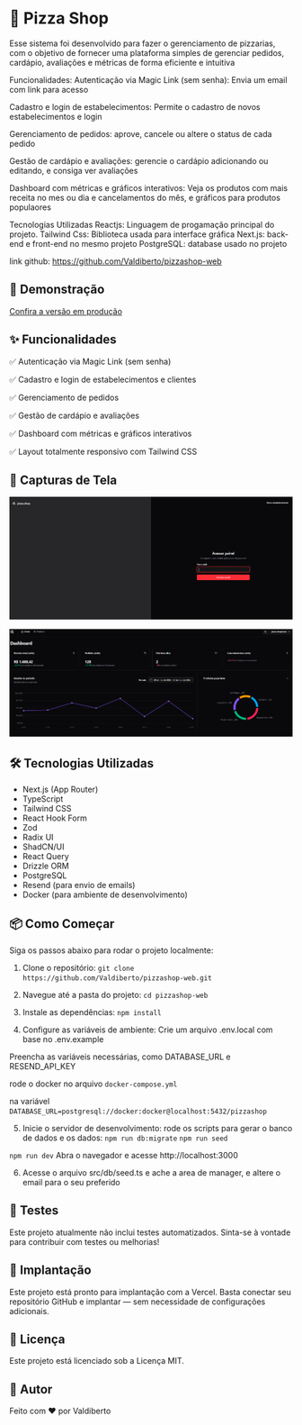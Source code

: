 # 🍕 Pizza Shop

Esse sistema foi desenvolvido para fazer o gerenciamento de pizzarias, com o objetivo de fornecer uma plataforma simples de gerenciar pedidos, cardápio, avaliações e métricas de forma eficiente e intuitiva

Funcionalidades:
Autenticação via Magic Link (sem senha): Envia um email com link para acesso

Cadastro e login de estabelecimentos: Permite o cadastro de novos estabelecimentos e login

Gerenciamento de pedidos: aprove, cancele ou altere o status de cada pedido

Gestão de cardápio e avaliações:  gerencie o cardápio adicionando ou editando, e consiga ver avaliações

Dashboard com métricas e gráficos interativos: Veja os produtos com mais receita no mes ou dia e cancelamentos do mês, e gráficos para produtos populaores

Tecnologias Utilizadas
Reactjs: Linguagem de progamação principal do projeto.
Tailwind Css: Biblioteca usada para interface gráfica
Next.js: back-end e front-end no mesmo projeto
PostgreSQL: database usado no projeto

link github: https://github.com/Valdiberto/pizzashop-web

## 🚀 Demonstração

[Confira a versão em produção](https://pizzashop-web-sable.vercel.app/)

## ✨ Funcionalidades

✅ Autenticação via Magic Link (sem senha)

✅ Cadastro e login de estabelecimentos e clientes

✅ Gerenciamento de pedidos

✅ Gestão de cardápio e avaliações

✅ Dashboard com métricas e gráficos interativos


✅ Layout totalmente responsivo com Tailwind CSS

## 📸 Capturas de Tela

![SignIn](public/sigin.png)

![Dashboard](public/dashboard.png)

## 🛠️ Tecnologias Utilizadas

- Next.js (App Router)
- TypeScript
- Tailwind CSS
- React Hook Form
- Zod
- Radix UI
- ShadCN/UI
- React Query
- Drizzle ORM
- PostgreSQL
- Resend (para envio de emails)
- Docker (para ambiente de desenvolvimento)

## 📦 Como Começar

Siga os passos abaixo para rodar o projeto localmente:

1. Clone o repositório:
   `git clone https://github.com/Valdiberto/pizzashop-web.git`

2. Navegue até a pasta do projeto:
   `cd pizzashop-web`

3. Instale as dependências:
   `npm install`

4. Configure as variáveis de ambiente:
   Crie um arquivo .env.local com base no .env.example

Preencha as variáveis necessárias, como DATABASE_URL e RESEND_API_KEY

rode o docker no arquivo `docker-compose.yml`

na variável
`DATABASE_URL=postgresql://docker:docker@localhost:5432/pizzashop`

5. Inicie o servidor de desenvolvimento:
   rode os scripts para gerar o banco de dados e os dados:
   `npm run db:migrate`
   `npm run seed`

`npm run dev`
Abra o navegador e acesse http://localhost:3000

6. Acesse o arquivo src/db/seed.ts e ache a area de manager, e altere o email para o seu preferido

## 🧪 Testes

Este projeto atualmente não inclui testes automatizados. Sinta-se à vontade para contribuir com testes ou melhorias!

## 📁 Implantação

Este projeto está pronto para implantação com a Vercel. Basta conectar seu repositório GitHub e implantar — sem necessidade de configurações adicionais.

## 📄 Licença

Este projeto está licenciado sob a Licença MIT.

## 🙋 Autor

Feito com ❤️ por Valdiberto
